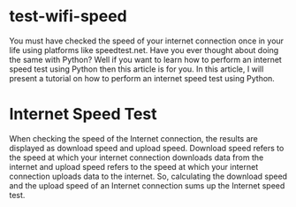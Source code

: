 # test-wifi-speed

You must have checked the speed of your internet connection once in your life using platforms like speedtest.net. Have you ever thought about doing the same with Python? Well if you want to learn how to perform an internet speed test using Python then this article is for you. In this article, I will present a tutorial on how to perform an internet speed test using Python.

# Internet Speed Test

When checking the speed of the Internet connection, the results are displayed as download speed and upload speed. Download speed refers to the speed at which your internet connection downloads data from the internet and upload speed refers to the speed at which your internet connection uploads data to the internet. So, calculating the download speed and the upload speed of an Internet connection sums up the Internet speed test.
